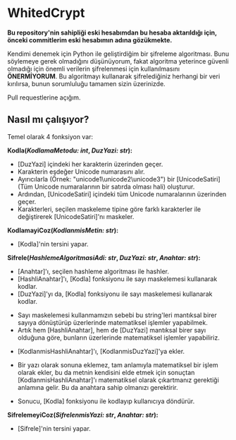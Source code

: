 # WhitedCrypt

**Bu repository'nin sahipliği eski hesabımdan bu hesaba aktarıldığı için, önceki commitlerim eski hesabımın adına gözükmekte.**

Kendimi denemek için Python ile geliştirdiğim bir şifreleme algoritması. Bunu söylemeye gerek olmadığını düşünüyorum, fakat algoritma yeterince güvenli olmadığı için önemli verilerin şifrelenmesi için kullanılmasını **ÖNERMİYORUM**.
Bu algoritmayı kullanarak şifrelediğiniz herhangi bir veri kırılırsa, bunun sorumluluğu tamamen sizin üzerinizde.

Pull requestlerine açığım.

## Nasıl mı çalışıyor?
Temel olarak 4 fonksiyon var:

**Kodla(*KodlamaMetodu: int*, *DuzYazi: str*):**
- [DuzYazi] içindeki her karakterin üzerinden geçer.
- Karakterin eşdeğer Unicode numarasını alır.
- Ayırıcılarla (Örnek: "unicode1\unicode2\unicode3") bir [UnicodeSatiri] (Tüm Unicode numaralarının bir satırda olması hali) oluşturur.
- Ardından, [UnicodeSatiri] içindeki tüm Unicode numaralarının üzerinden geçer.
- Karakterleri, seçilen maskeleme tipine göre farklı karakterler ile değiştirerek [UnicodeSatiri]'nı maskeler.

**KodlamayiCoz(*KodlanmisMetin: str*):**
- [Kodla]'nin tersini yapar.

**Sifrele(*HashlemeAlgoritmasiAdi: str*, *DuzYazi: str*, *Anahtar: str*):**
- [Anahtar]'ı, seçilen hashleme algoritması ile hashler.
- [HashliAnahtar]'ı, [Kodla] fonksiyonu ile sayı maskelemesi kullanarak kodlar.
- [DuzYazi]'yı da, [Kodla] fonksiyonu ile sayı maskelemesi kullanarak kodlar.
* Sayı maskelemesi kullanmamızın sebebi bu string'leri mantıksal birer sayıya dönüştürüp üzerlerinde matematiksel işlemler yapabilmek.
* Artık hem [HashliAnahtar], hem de [DuzYazi] mantıksal birer sayı olduğuna göre, bunların üzerlerinde matematiksel işlemler yapabiliriz.
- [KodlanmisHashliAnahtar]'ı, [KodlanmisDuzYazi]'ya ekler.
* Bir yazı olarak sonuna eklemez, tam anlamıyla matematiksel bir işlem olarak ekler, bu da metnin kendisini elde etmek için sonuçtan [KodlanmisHashliAnahtar]'ı matematiksel olarak çıkartmanız gerektiği anlamına gelir. Bu da anahtara sahip olmanızı gerektirir.
- Sonucu, [Kodla] fonksiyonu ile kodlayıp kullanıcıya döndürür.

**SifrelemeyiCoz(*SifrelenmisYazi: str*, *Anahtar: str*):**
- [Sifrele]'nin tersini yapar.
